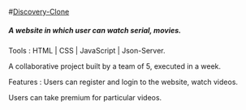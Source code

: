 #[Discovery-Clone](https://officialsiddharthbisht.github.io/Discovery-Clone/)

<h5>A website in which user can watch serial, movies.</h5>
<p> Tools : HTML | CSS | JavaScript | Json-Server. </p>
<p>A collaborative project built by a team of 5, executed in a week.</p>
<p>Features : Users can register and login to the website, watch videos.</p>
          <p> Users can take premium for particular videos. &nbsp&nbsp&nbsp&nbsp
</p>
